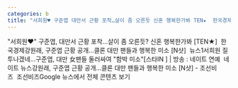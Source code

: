 ```yaml
---
categories: b
title: "서희원♥ 구준엽 대만서 근황 포착…살이 좀 오른듯 신혼 행복한가봐 TEN★  한국경제"
---
```

"서희원♥" 구준엽, 대만서 근황 포착…살이 좀 오른듯? 신혼 행복한가봐 [TEN★]&nbsp;&nbsp;한국경제강원래, 구준엽 근황 공개…클론 대만 팬들과 행복한 미소 [N샷]&nbsp;&nbsp;뉴스1서희원 질투나겠네…구준엽, 대만 女팬들 둘러싸여 "함박 미소"[스타IN ] | 방송 : 네이트 연예&nbsp;&nbsp;네이트 뉴스강원래, 구준엽 근황 공개…클론 대만 팬들과 행복한 미소 [N샷] - 조선비즈&nbsp;&nbsp;조선비즈Google 뉴스에서 전체 콘텐츠 보기